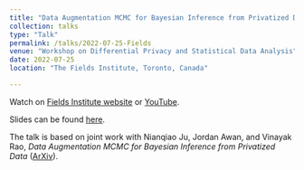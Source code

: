 ```yaml
---
title: "Data Augmentation MCMC for Bayesian Inference from Privatized Data"
collection: talks
type: "Talk"
permalink: /talks/2022-07-25-Fields
venue: "Workshop on Differential Privacy and Statistical Data Analysis"
date: 2022-07-25
location: "The Fields Institute, Toronto, Canada"

---
```




Watch on [Fields Institute website](http://www.fields.utoronto.ca/talks/Data-Augmentation-MCMC-Bayesian-Inference-Privatized-Data) or [YouTube](https://youtu.be/1_oYL9XKH-c).

Slides can be found [here](https://github.com/RuobinGong/RuobinGong.github.io/blob/944bd7e02618426090b5af7dd55cd8d219ca848a/files/202207-DAMCMC-Fields.pdf).

The talk is based on joint work with Nianqiao Ju, Jordan Awan, and Vinayak Rao, _Data Augmentation MCMC for Bayesian Inference from Privatized Data_ ([ArXiv](https://arxiv.org/abs/2206.00710)). 
